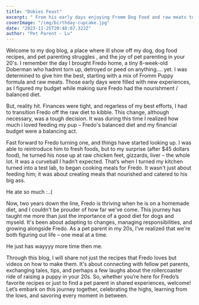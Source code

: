 ```yaml
---
title: "Dobies Feast"
excerpt: " From his early days enjoying Fromm Dog Food and raw meats to our shift to kibble due to budgeting, and eventually back to good ole home-cooked meals – our journey has been one hell of a ride. Learn from the lessons I experienced as Fredo's diet changed and as I navigated my own life in my 20s. This blog offers more than just recipes; it's a celebration of the joys and challenges of raising a puppy, and the incredible bond we’ve built along the way."
coverImage: "/img/birthday-cupcake.jpg"
date: "2023-11-25T20:48:07.322Z"
author: "Pet Parent - Lu"
---
```


Welcome to my dog blog, a place where ill show off my dog, dog food recipes, and pet parenting struggles , and the joy of pet parenting in your 20's. I remember the day I brought Fredo home, a tiny 8-week-old Doberman who hadnnt torn up, detroyed or peed on anything.... yet. I was determined to give him the best, starting with a mix of Fromm Puppy formula and raw meats. Those early days were filled with new experiences, as I figured my budget while making sure Fredo had the nourishment / balanced diet.

But, reality hit. Finances were tight, and regarless of my best efforts, I had to transition Fredo off the raw diet to kibble. This change, although necessary, was a tough decision. It was during this time I realized how much i loved feeding my pup – Fredo's balanced diet and my financial budget were a balancing act.

Fast forward to Fredo turning one, and things have started looking up. I was able to reintroduce him to fresh foods, but to my surprise (after $45 dollars food), he turned his nose up at raw chicken feet, gizzards, liver – the whole lot. It was a curveball I hadn’t expected. That’s when I turned my kitchen turned into a test lab, to began cooking meals for Fredo. It wasn't just about feeding him; it was about creating meals that nourished and catered to his big ass.

He ate so much :..( 

Now, two years down the line, Fredo is thriving when he is on a homemade diet, and I couldn't be prouder of how far we've come. This journey has taught me more than just the importance of a good diet for dogs and myseld. It's been about adapting to changes, managing responsibilities, and growing alongside Fredo. As a pet parent in my 20s, I’ve realized that we're both figuring out life – one meal at a time.

He just has wayyyy more time then me.

Through this blog, I will share not just the recipes that Fredo loves but videos on how to make them. It's about connecting with fellow pet parents, exchanging tales, tips, and perhaps a few laughs about the rollercoaster ride of raising a puppy in your 20s. So, whether you’re here for Fredo’s favorite recipes or just to find a pet parent in shared experiences, welcome! Let’s embark on this journey together, celebrating the highs, learning from the lows, and savoring every moment in between.